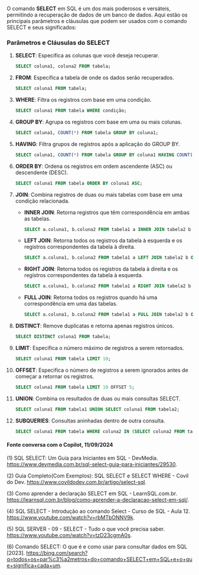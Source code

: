 O comando **SELECT** em SQL é um dos mais poderosos e versáteis, permitindo a recuperação de dados de um banco de dados. Aqui estão os principais parâmetros e cláusulas que podem ser usados com o comando SELECT e seus significados:

### Parâmetros e Cláusulas do SELECT

1. **SELECT**: Especifica as colunas que você deseja recuperar.
   ```sql
   SELECT coluna1, coluna2 FROM tabela;
   ```

2. **FROM**: Especifica a tabela de onde os dados serão recuperados.
   ```sql
   SELECT coluna1 FROM tabela;
   ```

3. **WHERE**: Filtra os registros com base em uma condição.
   ```sql
   SELECT coluna1 FROM tabela WHERE condição;
   ```

4. **GROUP BY**: Agrupa os registros com base em uma ou mais colunas.
   ```sql
   SELECT coluna1, COUNT(*) FROM tabela GROUP BY coluna1;
   ```

5. **HAVING**: Filtra grupos de registros após a aplicação do GROUP BY.
   ```sql
   SELECT coluna1, COUNT(*) FROM tabela GROUP BY coluna1 HAVING COUNT(*) > 1;
   ```

6. **ORDER BY**: Ordena os registros em ordem ascendente (ASC) ou descendente (DESC).
   ```sql
   SELECT coluna1 FROM tabela ORDER BY coluna1 ASC;
   ```

7. **JOIN**: Combina registros de duas ou mais tabelas com base em uma condição relacionada.
   - **INNER JOIN**: Retorna registros que têm correspondência em ambas as tabelas.
     ```sql
     SELECT a.coluna1, b.coluna2 FROM tabela1 a INNER JOIN tabela2 b ON a.coluna_comum = b.coluna_comum;
     ```
   - **LEFT JOIN**: Retorna todos os registros da tabela à esquerda e os registros correspondentes da tabela à direita.
     ```sql
     SELECT a.coluna1, b.coluna2 FROM tabela1 a LEFT JOIN tabela2 b ON a.coluna_comum = b.coluna_comum;
     ```
   - **RIGHT JOIN**: Retorna todos os registros da tabela à direita e os registros correspondentes da tabela à esquerda.
     ```sql
     SELECT a.coluna1, b.coluna2 FROM tabela1 a RIGHT JOIN tabela2 b ON a.coluna_comum = b.coluna_comum;
     ```
   - **FULL JOIN**: Retorna todos os registros quando há uma correspondência em uma das tabelas.
     ```sql
     SELECT a.coluna1, b.coluna2 FROM tabela1 a FULL JOIN tabela2 b ON a.coluna_comum = b.coluna_comum;
     ```

8. **DISTINCT**: Remove duplicatas e retorna apenas registros únicos.
   ```sql
   SELECT DISTINCT coluna1 FROM tabela;
   ```

9. **LIMIT**: Especifica o número máximo de registros a serem retornados.
   ```sql
   SELECT coluna1 FROM tabela LIMIT 10;
   ```

10. **OFFSET**: Especifica o número de registros a serem ignorados antes de começar a retornar os registros.
    ```sql
    SELECT coluna1 FROM tabela LIMIT 10 OFFSET 5;
    ```

11. **UNION**: Combina os resultados de duas ou mais consultas SELECT.
    ```sql
    SELECT coluna1 FROM tabela1 UNION SELECT coluna1 FROM tabela2;
    ```

12. **SUBQUERIES**: Consultas aninhadas dentro de outra consulta.
    ```sql
    SELECT coluna1 FROM tabela WHERE coluna2 IN (SELECT coluna2 FROM tabela2 WHERE condição);
    ```







#### Fonte conversa com o Copilot, 11/09/2024
(1) SQL SELECT: Um Guia para Iniciantes em SQL - DevMedia. https://www.devmedia.com.br/sql-select-guia-para-iniciantes/29530.

(2) Guia Completo(Com Exemplos): SQL SELECT e SELECT WHERE - Covil do Dev. https://www.covildodev.com.br/artigo/select-sql.

(3) Como aprender a declaração SELECT em SQL - LearnSQL.com.br. https://learnsql.com.br/blog/como-aprender-a-declaracao-select-em-sql/.

(4) SQL SELECT - Introdução ao comando Select - Curso de SQL - Aula 12. https://www.youtube.com/watch?v=rbMTbONNV9k.

(5) SQL SERVER - 09 - SELECT - Tudo o que você precisa saber. https://www.youtube.com/watch?v=tzD23cgmA0s.

(6) Comando SELECT: O que é e como usar para consultar dados em SQL [2023]. https://bing.com/search?q=todos+os+par%c3%a2metros+do+comando+SELECT+em+SQL+e+o+que+significa+cada+um.
